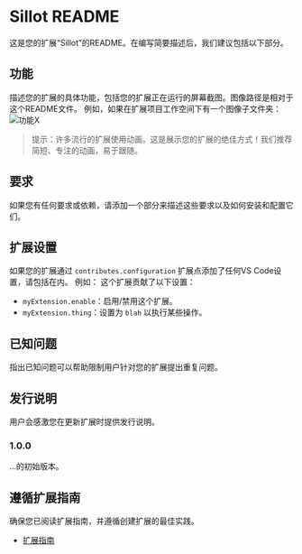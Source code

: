 # Sillot README

这是您的扩展“Sillot”的README。在编写简要描述后，我们建议包括以下部分。

## 功能

描述您的扩展的具体功能，包括您的扩展正在运行的屏幕截图。图像路径是相对于这个README文件。
例如，如果在扩展项目工作空间下有一个图像子文件夹：
![功能X](images/feature-x.png)

> 提示：许多流行的扩展使用动画。这是展示您的扩展的绝佳方式！我们推荐简短、专注的动画，易于跟随。

## 要求

如果您有任何要求或依赖，请添加一个部分来描述这些要求以及如何安装和配置它们。

## 扩展设置

如果您的扩展通过 `contributes.configuration` 扩展点添加了任何VS Code设置，请包括在内。
例如：
这个扩展贡献了以下设置：

* `myExtension.enable`：启用/禁用这个扩展。
* `myExtension.thing`：设置为 `blah` 以执行某些操作。

## 已知问题

指出已知问题可以帮助限制用户针对您的扩展提出重复问题。

## 发行说明

用户会感激您在更新扩展时提供发行说明。

### 1.0.0

...的初始版本。

## 遵循扩展指南

确保您已阅读扩展指南，并遵循创建扩展的最佳实践。

* [扩展指南](https://code.visualstudio.com/api/references/extension-guidelines)
